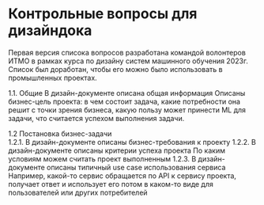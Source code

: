 # Контрольные вопросы для дизайндока

Первая версия списока вопросов разработана командой волонтеров ИТМО в рамках курса по дизайну систем машинного обучения 2023г. Список был доработан, чтобы его можно было использовать в промышленных проектах.

1.1. Общие
В дизайн-документе описана общая информация	Описаны бизнес-цель проекта: в чем состоит задача, какие потребности она решит с точки зрения бизнеса, какую пользу может принести ML для задачи, что считается успехом выполнения задачи.

1.2 Постановка бизнес-задачи		
1.2.1. В дизайн-документе описаны бизнес-требования к проекту
1.2.2. В дизайн-документе описаны критерии успеха проекта	По каким условиям можем считать проект выполненным
1.2.3. В дизайн-документе описаны типичный use case использования сервиса	Например, какой-то сервис обращается по API к сервису проекта, получает ответ и использует его потом в каком-то виде для пользователей или других потребителей

